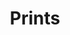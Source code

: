 ---
title: "Prints"
display_title: true
order: 4
description_markdown: 
homepage_description_markdown: 
gallery_date: 2016-05-01 00:00:00
frontpage: true
frontpagetitle: "Prints"
permalink: /gallery/prints/
display_title: true
archive: false
main_image_path: "/assets/images/4c61772903aba.jpg"
thumb_crop: true
display_thumb_title: true
display_image: false
lightbox: true
images:
  - image_path: "/assets/images/4c61772903aba.jpg"
    image_title: "The Westway"
    image_description: ""
    thumb_path:
  - image_path: "/assets/images/4b58e6ee353e9.jpg"
    image_title: "London City Airport"
    image_description: ""
    thumb_path:
  - image_path: "/assets/images/43ed0977e6280.jpg"
    image_title: "Camden Lock"
    image_description: "133 x 90cm"
    thumb_path:
  - image_path: "/assets/images/4282331fb41f2.jpg"
    image_title: "River Walk, San Antonio"
    image_description: "90 x 115cm"
    thumb_path:
  - image_path: "/assets/images/43edb9d17eec8.jpg"
    image_title: "Colossus, Thorpe Park"
    image_description: "90 x 135cm"
    thumb_path:
  - image_path: "/assets/images/4cdda369a35f7.jpg"
    image_title: "London Bridges"
    image_description: "139 x 38cm"
    thumb_path:
  - image_path: /assets/images/43e67f483ee2d.jpg
    image_title: North End Road Market
    image_description: 45 x 80cm
    thumb_path:
  - image_path: /assets/images/43ed089ccac5a.jpg
    image_title: Cinema
    image_description: 60 x 80cm
    thumb_path:
  - image_path: /assets/images/43ed08b70514a.jpg
    image_title: Lower Waterloo Place
    image_description: 60 x 80cm
    thumb_path:
  - image_path: /assets/images/453fc299e9736.jpg
    image_title: Clerkenwell Green
    image_description: 133 x 90cm
    thumb_path:
  - image_path: /assets/images/43edbb5042d09.jpg
    image_title: South India Quays
    image_description: 40 x 60cm
    thumb_path:
  - image_path: /assets/images/428230fc44f37.jpg
    image_title: Regent's Canal
    image_description: 35 x 32cm
    thumb_path:
  - image_path: /assets/images/4b770b123f607.jpg
    image_title: Lower Waterloo Place
    image_description:
    thumb_path:
  - image_path: /assets/images/4b770b4b2ae6d.jpg
    image_title: Liverpool Street Station
    image_description:
    thumb_path:
  - image_path: /assets/images/4b770b8bac795.jpg
    image_title: Cycle Courier
    image_description:
    thumb_path:
  - image_path: /assets/images/4b770bba78f14.jpg
    image_title: The Bull
    image_description:
    thumb_path:
  - image_path: /assets/images/4b770be9c3c2e.jpg
    image_title: Supermarket Checkout
    image_description:
    thumb_path:
_options:
  image_path:
    uploads_dir: "assets/images/:year"
    width: 1200
    height: 1200
    resize_style: contain
    mime_type: image/jpeg
  main_image_path:
    uploads_dir: "assets/images/:year"
    width: 1200
    height: 1200
    resize_style: contain
    mime_type: image/jpeg
  content:
    uploads_dir: "assets/:year"
_comments:
  title: Gallery title
  order: Manually order the galleries
  permalink: Edit the web address here - letters and hyphen only
  display_image: Show featured image at the top of the gallery
  display_title: Show the title at the top of the gallery
  display_thumb_title: Show titles with image thumbnails
  main_image_path: Image used to represent your gallery
  images: Add and edit your gallery images here
  image_description: Usually only shown in the image close up
  image_path: Maximum 1200 pixels 
  thumb_path: Custom thumbnail image
  thumb_crop: Crop thumbnail images to a consistent size
  archive: Hide gallery from public view
  frontpage: Show this gallery on the homepage
  frontpagetitle: Title for homepage display
  homepage_description_markdown: Text used on homepage if shown
---